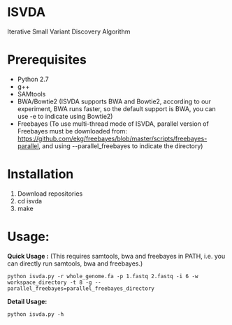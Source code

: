 # ISVDA
Iterative Small Variant Discovery Algorithm
# Prerequisites
- Python 2.7
- g++
- SAMtools
- BWA/Bowtie2 (ISVDA supports BWA and Bowtie2, according to our experiment, BWA runs faster, so the default support is BWA, you can use -e to indicate using Bowtie2)
- Freebayes (To use multi-thread mode of ISVDA, parallel version of Freebayes must be downloaded from: https://github.com/ekg/freebayes/blob/master/scripts/freebayes-parallel, and using --parallel_freebayes to indicate the directory)

# Installation
1. Download repositories
2. cd isvda
3. make

# Usage:
**Quick Usage :**
(This requires samtools, bwa and freebayes in PATH, i.e. you can directly run samtools, bwa and freebayes.)

```
python isvda.py -r whole_genome.fa -p 1.fastq 2.fastq -i 6 -w workspace_directory -t 8 -g --parallel_freebayes=parallel_freebayes_directory
```

**Detail Usage:**

```
python isvda.py -h
```
